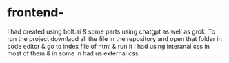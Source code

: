 # frontend-
I had created using bolt.ai & some parts using chatgpt as well as grok.
To run the project downlaod all the file in the repository and open that folder in code editor & go to index file of html & run it i had using interanal css in most of them & in some in had us external css.
